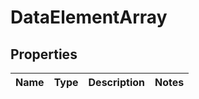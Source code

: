 
# DataElementArray

## Properties
Name | Type | Description | Notes
------------ | ------------- | ------------- | -------------




